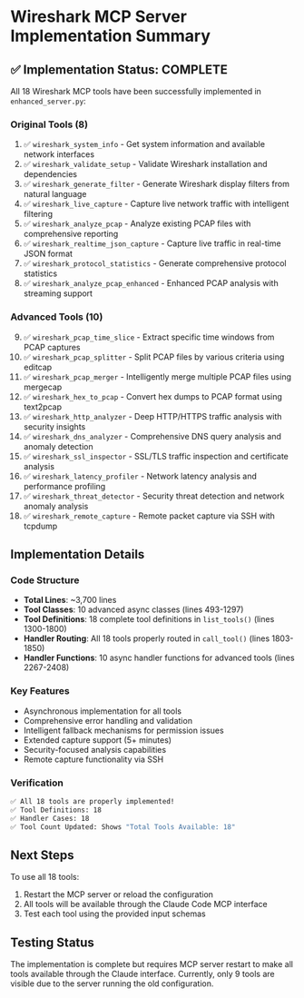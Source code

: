 # Wireshark MCP Server Implementation Summary

## ✅ Implementation Status: COMPLETE

All 18 Wireshark MCP tools have been successfully implemented in `enhanced_server.py`:

### Original Tools (8)
1. ✅ `wireshark_system_info` - Get system information and available network interfaces
2. ✅ `wireshark_validate_setup` - Validate Wireshark installation and dependencies  
3. ✅ `wireshark_generate_filter` - Generate Wireshark display filters from natural language
4. ✅ `wireshark_live_capture` - Capture live network traffic with intelligent filtering
5. ✅ `wireshark_analyze_pcap` - Analyze existing PCAP files with comprehensive reporting
6. ✅ `wireshark_realtime_json_capture` - Capture live traffic in real-time JSON format
7. ✅ `wireshark_protocol_statistics` - Generate comprehensive protocol statistics
8. ✅ `wireshark_analyze_pcap_enhanced` - Enhanced PCAP analysis with streaming support

### Advanced Tools (10)
9. ✅ `wireshark_pcap_time_slice` - Extract specific time windows from PCAP captures
10. ✅ `wireshark_pcap_splitter` - Split PCAP files by various criteria using editcap
11. ✅ `wireshark_pcap_merger` - Intelligently merge multiple PCAP files using mergecap
12. ✅ `wireshark_hex_to_pcap` - Convert hex dumps to PCAP format using text2pcap
13. ✅ `wireshark_http_analyzer` - Deep HTTP/HTTPS traffic analysis with security insights
14. ✅ `wireshark_dns_analyzer` - Comprehensive DNS query analysis and anomaly detection
15. ✅ `wireshark_ssl_inspector` - SSL/TLS traffic inspection and certificate analysis
16. ✅ `wireshark_latency_profiler` - Network latency analysis and performance profiling
17. ✅ `wireshark_threat_detector` - Security threat detection and network anomaly analysis
18. ✅ `wireshark_remote_capture` - Remote packet capture via SSH with tcpdump

## Implementation Details

### Code Structure
- **Total Lines**: ~3,700 lines
- **Tool Classes**: 10 advanced async classes (lines 493-1297)
- **Tool Definitions**: 18 complete tool definitions in `list_tools()` (lines 1300-1800)
- **Handler Routing**: All 18 tools properly routed in `call_tool()` (lines 1803-1850)
- **Handler Functions**: 10 async handler functions for advanced tools (lines 2267-2408)

### Key Features
- Asynchronous implementation for all tools
- Comprehensive error handling and validation
- Intelligent fallback mechanisms for permission issues
- Extended capture support (5+ minutes)
- Security-focused analysis capabilities
- Remote capture functionality via SSH

### Verification
```bash
✅ All 18 tools are properly implemented!
✅ Tool Definitions: 18
✅ Handler Cases: 18
✅ Tool Count Updated: Shows "Total Tools Available: 18"
```

## Next Steps

To use all 18 tools:
1. Restart the MCP server or reload the configuration
2. All tools will be available through the Claude Code MCP interface
3. Test each tool using the provided input schemas

## Testing Status

The implementation is complete but requires MCP server restart to make all tools available through the Claude interface. Currently, only 9 tools are visible due to the server running the old configuration.